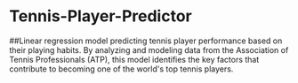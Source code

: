 # Tennis-Player-Predictor

##Linear regression model predicting tennis player performance based on their playing habits. By analyzing and modeling data from the Association of Tennis Professionals (ATP), this model identifies the key factors that contribute to becoming one of the world's top tennis players.

